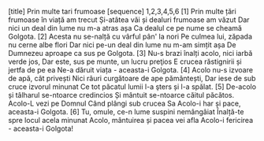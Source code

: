 [title] Prin multe tari frumoase
[sequence] 1,2,3,4,5,6
[1]
Prin multe țări frumoase în viață am trecut
Și-atâtea văi și dealuri frumoase am văzut
Dar nici un deal din lume nu m-a atras așa
Ca dealul ce pe nume  se cheamă Golgota.
[2]
Acesta nu se-nalță cu vârful pân' la nori
Pe culmea lui, zăpada nu cerne albe flori
Dar nici pe-un deal din lume nu m-am simțit așa
De Dumnezeu aproape ca sus pe Golgota.
[3]
Nu-s brazi înalți acolo, nici iarbă verde jos,
Dar este, sus pe munte, un lucru preţios
E crucea răstignirii și jertfa de pe ea
Ne-a dăruit viața - aceasta-i Golgota.
[4]
Acolo nu-s izvoare de apă, cât privești
Nici râuri curgătoare de ape pământești,
Dar iese de sub cruce izvorul minunat
Ce tot păcatul lumii l-a şters și l-a spălat.
[5]
De-acolo și tâlharul se-ntoarce credincios
Și mântuit se-ntoarce căitul păcătos.
Acolo-L vezi pe Domnul
Când plângi sub crucea Sa
Acolo-i har și pace, aceasta-i Golgota.
[6]
Tu, omule, ce-n lume suspini nemângâiat
Înalță-te spre locul acela minunat
Acolo, mântuirea și pacea vei afla
Acolo-i fericirea - aceasta-i Golgota!

